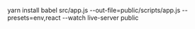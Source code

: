 yarn install
babel src/app.js --out-file=public/scripts/app.js --presets=env,react --watch
live-server public